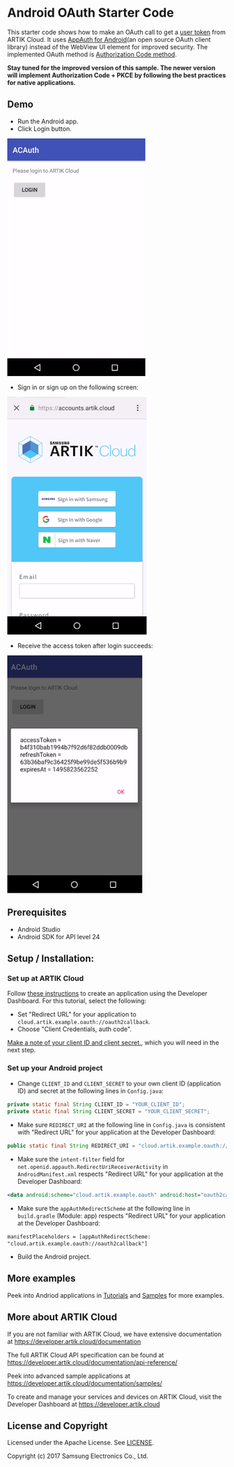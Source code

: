 # Android OAuth Starter Code

This starter code shows how to make an OAuth call to get a [user token](https://developer.artik.cloud/documentation/introduction/authentication.html#user-token) from ARTIK Cloud. It uses [AppAuth for Android](http://openid.github.io/AppAuth-Android/)(an open source OAuth client library) instead of the WebView UI element for improved security. The implemented OAuth method is [Authorization Code method](https://developer.artik.cloud/documentation/getting-started/authentication.html#authorization-code-method).

**Stay tuned for the improved version of this sample. The newer version will implement Authorization Code + PKCE by following the best practices for native applications.**

## Demo

- Run the Android app. 
- Click Login button.

![GitHub Logo](./img/screenshot-login-btn.png)

- Sign in or sign up on the following screen:

![GitHub Logo](./img/screenshot-signin-signup.png)

- Receive the access token after login succeeds:

![GitHub Logo](./img/screenshot-receive-accesstoken.png)

## Prerequisites
* Android Studio
* Android SDK for API level 24

## Setup / Installation:

### Set up at ARTIK Cloud

Follow [these instructions](https://developer.artik.cloud/documentation/tutorials/your-first-application.html#create-an-application) to create an application using the Developer Dashboard. For this tutorial, select the following:

- Set "Redirect URL" for your application to `cloud.artik.example.oauth://oauth2callback`.
- Choose "Client Credentials, auth code".

[Make a note of your client ID and client secret.](https://developer.artik.cloud/documentation/tools/web-tools.html#how-to-find-your-application-id), which you will need in the next step.

### Set up your Android project

- Change `CLIENT_ID` and `CLIENT_SECRET` to your own client ID (application ID) and secret at the following lines in `Config.java`:

~~~java
private static final String CLIENT_ID = "YOUR_CLIENT_ID";
private static final String CLIENT_SECRET = "YOUR_CLIENT_SECRET";
~~~

- Make sure `REDIRECT_URI` at the following line in `Config.java` is consistent with "Redirect URL" for your application at the Developer Dashboard:

~~~java
public static final String REDIRECT_URI = "cloud.artik.example.oauth://oauth2callback";
~~~

- Make sure the `intent-filter` field for `net.openid.appauth.RedirectUriReceiverActivity` in `AndroidManifest.xml` respects "Redirect URL" for your application at the Developer Dashboard:

~~~xml
<data android:scheme="cloud.artik.example.oauth" android:host="oauth2callback"/>
~~~

- Make sure the `appAuthRedirectScheme` at the following line in `build.gradle` (Module: app) respects "Redirect URL" for your application at the Developer Dashboard:

~~~
manifestPlaceholders = [appAuthRedirectScheme: "cloud.artik.example.oauth://oauth2callback"]
~~~

- Build the Android project.

## More examples

Peek into Andriod applications in [Tutorials](https://developer.artik.cloud/documentation/tutorials/) and [Samples](https://developer.artik.cloud/documentation/samples/) for more examples.

More about ARTIK Cloud
---------------

If you are not familiar with ARTIK Cloud, we have extensive documentation at https://developer.artik.cloud/documentation

The full ARTIK Cloud API specification can be found at https://developer.artik.cloud/documentation/api-reference/

Peek into advanced sample applications at https://developer.artik.cloud/documentation/samples/

To create and manage your services and devices on ARTIK Cloud, visit the Developer Dashboard at https://developer.artik.cloud

License and Copyright
---------------------

Licensed under the Apache License. See [LICENSE](LICENSE).

Copyright (c) 2017 Samsung Electronics Co., Ltd.
